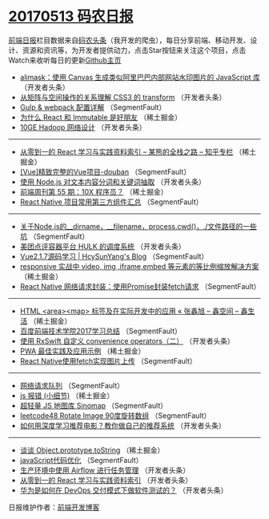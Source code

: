 # [20170513 码农日报](13.md)

[前端日报](http://caibaojian.com/c/news)栏目数据来自[码农头条](http://hao.caibaojian.com/)（我开发的爬虫），每日分享前端、移动开发、设计、资源和资讯等，为开发者提供动力，点击Star按钮来关注这个项目，点击Watch来收听每日的更新[Github主页](https://github.com/kujian/frontendDaily)
* [alimask：使用 Canvas 生成类似阿里巴巴内部网站水印图片的 JavaScript 库](http://hao.caibaojian.com/37857.html) （开发者头条）
* [从矩阵与空间操作的关系理解 CSS3 的 transform](http://hao.caibaojian.com/37867.html) （开发者头条）
* [Gulp &amp; webpack 配置详解](http://hao.caibaojian.com/37921.html) （SegmentFault）
* [为什么 React 和 Immutable 是好朋友](http://hao.caibaojian.com/37916.html) （稀土掘金）
* [10GE Hadoop 网络设计](http://hao.caibaojian.com/37865.html) （开发者头条）

***
* [从零到一的 React 学习与实践资料索引 &#8211; 某熊的全栈之路 &#8211; 知乎专栏](http://hao.caibaojian.com/37890.html) （稀土掘金）
* [[Vue]精致完整的Vue项目-douban](http://hao.caibaojian.com/37930.html) （SegmentFault）
* [使用 Node.js 对文本内容分词和关键词抽取](http://hao.caibaojian.com/37866.html) （开发者头条）
* [前端周刊第 55 期：10X 程序员？](http://hao.caibaojian.com/37882.html) （稀土掘金）
* [React Native 项目常用第三方组件汇总](http://hao.caibaojian.com/37922.html) （SegmentFault）

***
* [关于Node.js的__dirname，__filename，process.cwd()，./文件路径的一些坑](http://hao.caibaojian.com/37933.html) （SegmentFault）
* [美团点评容器平台 HULK 的调度系统](http://hao.caibaojian.com/37858.html) （开发者头条）
* [Vue2.1.7源码学习 | HcySunYang&#039;s Blog](http://hao.caibaojian.com/37924.html) （SegmentFault）
* [responsive 实战中 video, img ,iframe,embed 等元素的等比例缩放解决方案](http://hao.caibaojian.com/37887.html) （稀土掘金）
* [React Native 网络请求封装：使用Promise封装fetch请求](http://hao.caibaojian.com/37927.html) （SegmentFault）

***
* [HTML &lt;area&gt;&lt;map&gt; 标签及在实际开发中的应用 « 张鑫旭 &#8211; 鑫空间 &#8211; 鑫生活](http://hao.caibaojian.com/37888.html) （稀土掘金）
* [百度前端技术学院2017学习总结](http://hao.caibaojian.com/37928.html) （SegmentFault）
* [使用 RxSwift 自定义 convenience operators（二）](http://hao.caibaojian.com/37864.html) （开发者头条）
* [PWA 最佳实践及应用示例](http://hao.caibaojian.com/37889.html) （稀土掘金）
* [React Native使用fetch实现图片上传](http://hao.caibaojian.com/37919.html) （SegmentFault）

***
* [网络请求队列](http://hao.caibaojian.com/37932.html) （SegmentFault）
* [js 报错 (小细节)](http://hao.caibaojian.com/37883.html) （稀土掘金）
* [超轻量 JS 地图库 Sinomap](http://hao.caibaojian.com/37923.html) （SegmentFault）
* [leetcode48 Rotate Image 90度旋转数组](http://hao.caibaojian.com/37934.html) （SegmentFault）
* [如何用深度学习推荐电影？教你做自己的推荐系统](http://hao.caibaojian.com/37859.html) （开发者头条）

***
* [谈谈 Object.prototype.toString](http://hao.caibaojian.com/37884.html) （稀土掘金）
* [javaScript代码优化](http://hao.caibaojian.com/37902.html) （SegmentFault）
* [生产环境中使用 Airflow 进行任务管理](http://hao.caibaojian.com/37860.html) （开发者头条）
* [从零到一的 React 学习与实践资料索引](http://hao.caibaojian.com/37861.html) （开发者头条）
* [华为是如何在 DevOps 交付模式下做软件测试的？](http://hao.caibaojian.com/37862.html) （开发者头条）

日报维护作者：[前端开发博客](http://caibaojian.com/) 